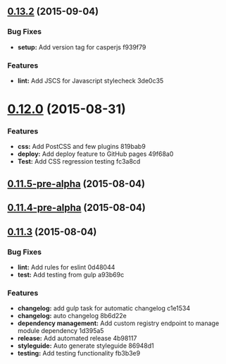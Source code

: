 <a name="0.13.2"></a>
## [0.13.2](//compare/v0.13.1...v0.13.2) (2015-09-04)


### Bug Fixes

* **setup:** Add version tag for casperjs f939f79

### Features

* **lint:** Add JSCS for Javascript stylecheck 3de0c35



<a name="0.12.0"></a>
# [0.12.0](//compare/0.11.7-pre-alpha...v0.12.0) (2015-08-31)


### Features

* **css:** Add PostCSS and few plugins 819bab9
* **deploy:** Add deploy feature to GitHub pages 49f68a0
* **Test:** Add CSS regression testing fc3a8cd



<a name="0.11.5-pre-alpha"></a>
## [0.11.5-pre-alpha](//compare/v0.11.4-pre-alpha...v0.11.5-pre-alpha) (2015-08-04)




<a name="0.11.4-pre-alpha"></a>
## [0.11.4-pre-alpha](//compare/v0.11.4...v0.11.4-pre-alpha) (2015-08-04)




<a name="0.11.3"></a>
## [0.11.3](//compare/0.11.1...v0.11.3) (2015-08-04)


### Bug Fixes

* **lint:** Add rules for eslint 0d48044
* **test:** Add testing from gulp a93b69c

### Features

* **changelog:** add gulp task for automatic changelog c1e1534
* **changelog:** auto changelog 8b6d22e
* **dependency management:** Add custom registry endpoint to manage module dependency 1d395a5
* **release:** Add automated release 4b98117
* **styleguide:** Auto generate styleguide 86948d1
* **testing:** Add testing functionality fb3b3e9



